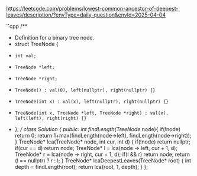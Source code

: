 https://leetcode.com/problems/lowest-common-ancestor-of-deepest-leaves/description/?envType=daily-question&envId=2025-04-04

``cpp
/**
 * Definition for a binary tree node.
 * struct TreeNode {
 *     int val;
 *     TreeNode *left;
 *     TreeNode *right;
 *     TreeNode() : val(0), left(nullptr), right(nullptr) {}
 *     TreeNode(int x) : val(x), left(nullptr), right(nullptr) {}
 *     TreeNode(int x, TreeNode *left, TreeNode *right) : val(x), left(left), right(right) {}
 * };
 */
class Solution {
public:
    int findLength(TreeNode* node){
        if(!node) return 0;
        return 1+max(findLength(node->left), findLength(node->right));
    }
    TreeNode* lca(TreeNode* node, int cur, int d)
    {
        if(!node) return nullptr;
        if(cur == d) return node;
        TreeNode* l = lca(node -> left, cur + 1, d);
        TreeNode* r = lca(node -> right, cur + 1, d);
        if(l && r) return node;
        return (l == nullptr) ? r : l;
    }
    TreeNode* lcaDeepestLeaves(TreeNode* root) {
        int depth = findLength(root);
        return lca(root, 1, depth);
    }
};
